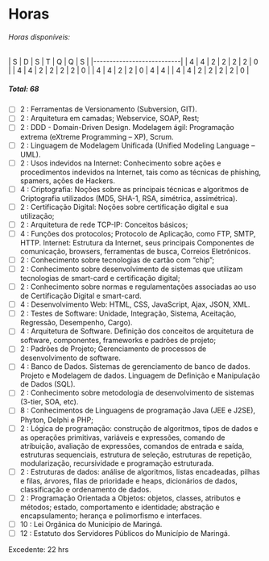 # Horas

###### Horas disponíveis:

| S | D | S | T | Q | Q | S |
|---------------------------|
| 4 | 4 | 2 | 2 | 2 | 2 | 0 |
| 4 | 4 | 2 | 2 | 2 | 2 | 0 |
| 4 | 4 | 2 | 2 | 0 | 4 | 4 |
| 4 | 4 | 2 | 2 | 2 | 2 | 0 |

##### Total: 68

- [ ] 2 : Ferramentas de Versionamento (Subversion, GIT).
- [ ] 2 : Arquitetura em camadas; Webservice, SOAP, Rest;
- [ ] 2 : DDD - Domain-Driven Design. Modelagem ágil: Programação extrema (eXtreme Programming – XP), Scrum.
- [ ] 2 : Linguagem de Modelagem Unificada (Unified Modeling Language – UML).
- [ ] 2 : Usos indevidos na Internet: Conhecimento sobre ações e procedimentos indevidos na Internet, tais como as técnicas de phishing, spamers, ações de Hackers.
- [ ] 4 : Criptografia: Noções sobre as principais técnicas e algoritmos de Criptografia utilizados (MD5, SHA-1, RSA, simétrica, assimétrica).
- [ ] 2 : Certificação Digital: Noções sobre certificação digital e sua utilização;
- [ ] 2 : Arquitetura de rede TCP-IP: Conceitos básicos;
- [ ] 4 : Funções dos protocolos; Protocolo de Aplicação, como FTP, SMTP, HTTP. Internet: Estrutura da Internet, seus principais Componentes de comunicação, browsers, ferramentas de busca, Correios Eletrônicos.
- [ ] 2 : Conhecimento sobre tecnologias de cartão com “chip”;
- [ ] 2 : Conhecimento sobre desenvolvimento de sistemas que utilizam tecnologias de smart-card e certificação digital;
- [ ] 2 : Conhecimento sobre normas e regulamentações associadas ao uso de Certificação Digital e smart-card.
- [ ] 4 : Desenvolvimento Web: HTML, CSS, JavaScript, Ajax, JSON, XML.
- [ ] 2 : Testes de Software: Unidade, Integração, Sistema, Aceitação, Regressão, Desempenho, Cargo).
- [ ] 4 : Arquitetura de Software. Definição dos conceitos de arquitetura de software, componentes, frameworks e padrões de projeto;
- [ ] 2 : Padrões de Projeto; Gerenciamento de processos de desenvolvimento de software.
- [ ] 4 : Banco de Dados. Sistemas de gerenciamento de banco de dados. Projeto e Modelagem de dados. Linguagem de Definição e Manipulação de Dados (SQL).
- [ ] 2 : Conhecimento sobre metodologia de desenvolvimento de sistemas (3-tier, SOA, etc).
- [ ] 8 : Conhecimentos de Linguagens de programação Java (JEE e J2SE), Phyton, Delphi e PHP;
- [ ] 2 : Lógica de programação: construção de algoritmos, tipos de dados e as operações primitivas, variáveis e expressões, comando de atribuição, avaliação de expressões, comandos de entrada e saída, estruturas sequenciais, estrutura de seleção, estruturas de repetição, modularização, recursividade e programação estruturada.
- [ ] 2 : Estruturas de dados: análise de algoritmos, listas encadeadas, pilhas e filas, árvores, filas de prioridade e heaps, dicionários de dados, classificação e ordenamento de dados.
- [ ] 2 : Programação Orientada a Objetos: objetos, classes, atributos e métodos; estado, comportamento e identidade; abstração e encapsulamento; herança e polimorfismo e interfaces.
- [ ] 10 : Lei Orgânica do Município de Maringá.
- [ ] 12 : Estatuto dos Servidores Públicos do Município de Maringá.

Excedente: 22 hrs
